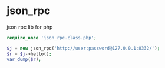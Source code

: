 json_rpc
========

json rpc lib for php

```php
require_once 'json_rpc.class.php';

$j = new json_rpc('http://user:password@127.0.0.1:8332/');
$r = $j->hello();
var_dump($r);
```
